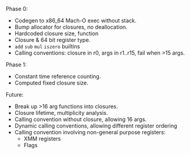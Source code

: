 Phase 0:
* Codegen to x86_64 Mach-O exec without stack.
* Bump allocator for closures, no deallocation.
* Hardcoded closure size, function
* Closure & 64 bit register type.
* `add` `sub` `mul` `iszero` builtins
* Calling conventions: closure in r0, args in r1..r15, fail when >15 args.

Phase 1:
* Constant time reference counting.
* Computed fixed closure size.

Future:
* Break up >16 arg functions into closures.
* Closure lifetime, multiplicity analysis.
* Calling convention without closure, allowing 16 args.
* Dynamic calling conventions, allowing different register ordering
* Calling convention involving non-general purpose registers:
  * XMM registers
  * Flags
